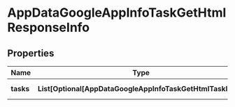 # AppDataGoogleAppInfoTaskGetHtmlResponseInfo


## Properties

| Name | Type | Description | Notes |
|------------ | ------------- | ------------- | -------------|
**tasks** | **List[Optional[AppDataGoogleAppInfoTaskGetHtmlTaskInfo]]** | array of tasks |[optional]|
